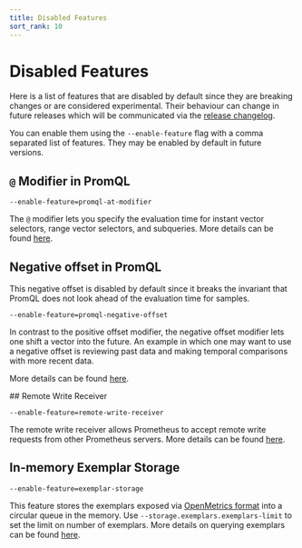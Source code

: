 ```yaml
---
title: Disabled Features
sort_rank: 10
---
```


# Disabled Features

Here is a list of features that are disabled by default since they are breaking changes or are considered experimental.
Their behaviour can change in future releases which will be communicated via the [release changelog](https://github.com/prometheus/prometheus/blob/main/CHANGELOG.md).

You can enable them using the `--enable-feature` flag with a comma separated list of features.
They may be enabled by default in future versions.

## `@` Modifier in PromQL

`--enable-feature=promql-at-modifier`

The `@` modifier lets you specify the evaluation time for instant vector selectors,
range vector selectors, and subqueries. More details can be found [here](querying/basics.md#modifier).

## Negative offset in PromQL

This negative offset is disabled by default since it breaks the invariant
that PromQL does not look ahead of the evaluation time for samples.

`--enable-feature=promql-negative-offset`

In contrast to the positive offset modifier, the negative offset modifier lets
one shift a vector into the future.  An example in which one may want to use a
negative offset is reviewing past data and making temporal comparisons with
more recent data.

More details can be found [here](querying/basics.md#offset-modifier).

## Remote Write Receiver

`--enable-feature=remote-write-receiver`

The remote write receiver allows Prometheus to accept remote write requests from other Prometheus servers. More details can be found [here](storage.md#overview).

## In-memory Exemplar Storage

`--enable-feature=exemplar-storage`

This feature stores the exemplars exposed via [OpenMetrics format](https://github.com/OpenObservability/OpenMetrics/blob/master/specification/OpenMetrics.md#exemplars-1) into a circular queue in the memory. Use `--storage.exemplars.exemplars-limit` to set the limit on number of exemplars.
More details on querying exemplars can be found [here](querying/api.md#querying-exemplars).
